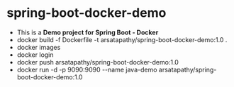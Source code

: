 # spring-boot-docker-demo
- This is a <b> Demo project for Spring Boot - Docker </b>
- docker build -f Dockerfile -t arsatapathy/spring-boot-docker-demo:1.0 .
- docker images
- docker login
- docker push arsatapathy/spring-boot-docker-demo:1.0
- docker run -d -p 9090:9090 --name java-demo arsatapathy/spring-boot-docker-demo:1.0